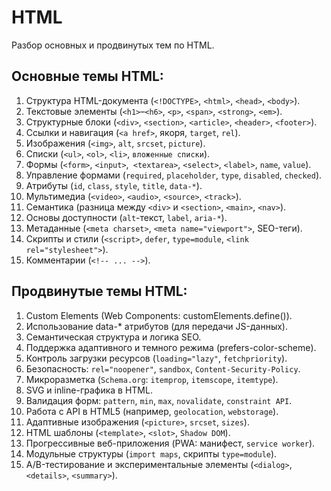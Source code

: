 # HTML #

Разбор основных и продвинутых тем по HTML.

## Основные темы HTML: ##

1. Структура HTML-документа (`<!DOCTYPE>`, `<html>`, `<head>`, `<body>`).
2. Текстовые элементы (`<h1>`–`<h6>`, `<p>`, `<span>`, `<strong>`, `<em>`).
3. Структурные блоки (`<div>`, `<section>`, `<article>`, `<header>`, `<footer>`).
4. Ссылки и навигация (`<a href>`, якоря, `target`, `rel`).
5. Изображения (`<img>`, `alt`, `srcset`, `picture`).
6. Списки (`<ul>`, `<ol>`, `<li>`, `вложенные списки`).
7. Формы (`<form>`, `<input>`,` <textarea>`, `<select>`, `<label>`, `name`, `value`).
8. Управление формами (`required`, `placeholder`, `type`, `disabled`, `checked`).
9. Атрибуты (`id`, `class`, `style`, `title`, `data-*`).
10. Мультимедиа (`<video>`, `<audio>`, `<source>`, `<track>`).
11. Семантика (разница между `<div>` и `<section>`, `<main>`, `<nav>`).
12. Основы доступности (`alt`-текст, `label`, `aria-*`).
13. Метаданные (`<meta charset>`, `<meta name="viewport">`, SEO-теги).
14. Скрипты и стили (`<script>`, `defer`, `type=module`, `<link rel="stylesheet">`).
15. Комментарии (`<!-- ... -->`).

## Продвинутые темы HTML: ##

1. Custom Elements (Web Components: customElements.define()).
2. Использование data-* атрибутов (для передачи JS-данных).
3. Семантическая структура и логика SEO.
4. Поддержка адаптивного и темного режима (prefers-color-scheme).
5. Контроль загрузки ресурсов (`loading="lazy"`, `fetchpriority`).
6. Безопасность: `rel="noopener"`, `sandbox`, `Content-Security-Policy`.
7. Микроразметка (`Schema.org`: `itemprop`, `itemscope`, `itemtype`).
8. SVG и inline-графика в HTML.
9. Валидация форм: `pattern`, `min`, `max`, `novalidate`, `constraint API`.
10. Работа с API в HTML5 (например, `geolocation`, `webstorage`).
11. Адаптивные изображения (`<picture>`, `srcset`, `sizes`).
12. HTML шаблоны (`<template>`, `<slot>`, `Shadow DOM`).
13. Прогрессивные веб-приложения (PWA: манифест, `service worker`).
14. Модульные структуры (`import maps`, скрипты `type=module`).
15. A/B-тестирование и экспериментальные элементы (`<dialog>`, `<details>`, `<summary>`).